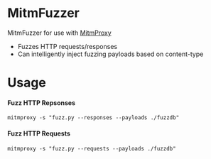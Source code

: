 MitmFuzzer
=============
MitmFuzzer for use with [MitmProxy](https://github.com/mitmproxy/mitmproxy)

 * Fuzzes HTTP requests/responses
 * Can intelligently inject fuzzing payloads based on content-type

Usage
=======

#### Fuzz HTTP Repsonses
`mitmproxy -s "fuzz.py --responses --payloads ./fuzzdb"`

#### Fuzz HTTP Requests
`mitmproxy -s "fuzz.py --requests --payloads ./fuzzdb"`

